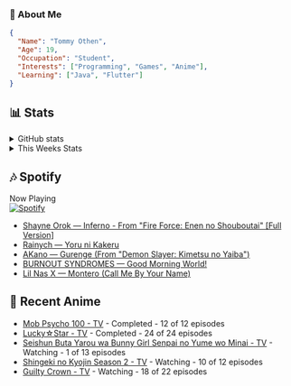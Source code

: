 ### 👋 About Me
```json
{
  "Name": "Tommy Othen",
  "Age": 19,
  "Occupation": "Student",
  "Interests": ["Programming", "Games", "Anime"],
  "Learning": ["Java", "Flutter"]
}
```

## 📊 Stats
<details>
  <summary>GitHub stats</summary>
  <a href="https://github.com/anuraghazra/github-readme-stats">
    <img src="https://github-readme-stats.vercel.app/api?username=DaSushiAsian&show_icons=true&count_private=true&hide=prs,issues">
  </a>
</details>

<details>
  <summary>This Weeks Stats</summary>
  <a href="https://github.com/anuraghazra/github-readme-stats">
    <img src="https://github-readme-stats.vercel.app/api/wakatime?username=DaSushiAsian&cache_seconds=1800&custom_title=Top Languages">
  </a>
</details>

## 🎶 Spotify
Now Playing\
[![Spotify](https://novatorem-dasushiasian.vercel.app/api/spotify)](https://open.spotify.com/user/g90805640970)
<!-- LASTFM:START -->
* [Shayne Orok — Inferno - From "Fire Force: Enen no Shouboutai" [Full Version]](https://www.last.fm/music/Shayne+Orok/_/Inferno+-+From+%22Fire+Force:+Enen+no+Shouboutai%22+%5BFull+Version%5D)
* [Rainych — Yoru ni Kakeru](https://www.last.fm/music/Rainych/_/Yoru+ni+Kakeru)
* [AKano — Gurenge (From "Demon Slayer: Kimetsu no Yaiba")](https://www.last.fm/music/AKano/_/Gurenge+(From+%22Demon+Slayer:+Kimetsu+no+Yaiba%22))
* [BURNOUT SYNDROMES — Good Morning World!](https://www.last.fm/music/BURNOUT+SYNDROMES/_/Good+Morning+World!)
* [Lil Nas X — Montero (Call Me By Your Name)](https://www.last.fm/music/Lil+Nas+X/_/Montero+(Call+Me+By+Your+Name))<!-- LASTFM:END -->

## 🗻 Recent Anime
<!-- ANIME-LIST:START -->
* [Mob Psycho 100 - TV](https://myanimelist.net/anime/32182/Mob_Psycho_100) - Completed - 12 of 12 episodes
* [Lucky☆Star - TV](https://myanimelist.net/anime/1887/Lucky☆Star) - Completed - 24 of 24 episodes
* [Seishun Buta Yarou wa Bunny Girl Senpai no Yume wo Minai - TV](https://myanimelist.net/anime/37450/Seishun_Buta_Yarou_wa_Bunny_Girl_Senpai_no_Yume_wo_Minai) - Watching - 1 of 13 episodes
* [Shingeki no Kyojin Season 2 - TV](https://myanimelist.net/anime/25777/Shingeki_no_Kyojin_Season_2) - Watching - 10 of 12 episodes
* [Guilty Crown - TV](https://myanimelist.net/anime/10793/Guilty_Crown) - Watching - 18 of 22 episodes<!-- ANIME-LIST:END -->